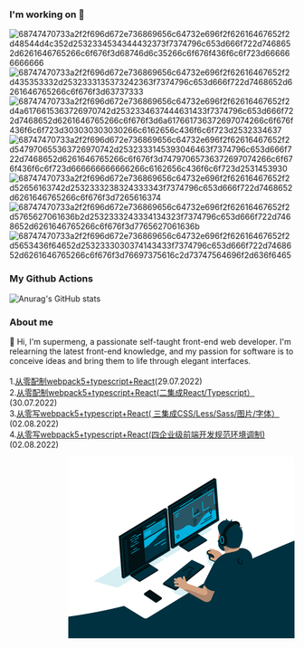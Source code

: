 
### I'm working on 👋

![68747470733a2f2f696d672e736869656c64732e696f2f62616467652f2d48544d4c352d2532334534344432373f7374796c653d666f722d7468652d6261646765266c6f676f3d68746d6c35266c6f676f436f6c6f723d666666666666](https://user-images.githubusercontent.com/76035703/181709490-0d67695d-c3c4-4015-adf4-6d97c5479ae0.svg)
![68747470733a2f2f696d672e736869656c64732e696f2f62616467652f2d435353332d2532333135373242363f7374796c653d666f722d7468652d6261646765266c6f676f3d63737333](https://user-images.githubusercontent.com/76035703/181709493-7da5d376-3de6-45b6-9878-98f170bcb8c5.svg)
![68747470733a2f2f696d672e736869656c64732e696f2f62616467652f2d4a6176615363726970742d2532334637444631433f7374796c653d666f722d7468652d6261646765266c6f676f3d6a617661736372697074266c6f676f436f6c6f723d303030303030266c6162656c436f6c6f723d2532334637](https://user-images.githubusercontent.com/76035703/181709487-ca8870b8-7401-41b0-8d56-fd0304bf84af.svg)
![68747470733a2f2f696d672e736869656c64732e696f2f62616467652f2d547970655363726970742d2532333145393046463f7374796c653d666f722d7468652d6261646765266c6f676f3d74797065736372697074266c6f676f436f6c6f723d666666666666266c6162656c436f6c6f723d2531453930](https://user-images.githubusercontent.com/76035703/181709499-c4bc7b0d-604b-44fa-86ef-504bca62cbb0.svg)
![68747470733a2f2f696d672e736869656c64732e696f2f62616467652f2d52656163742d2532333238324333343f7374796c653d666f722d7468652d6261646765266c6f676f3d7265616374](https://user-images.githubusercontent.com/76035703/181709495-be93d905-849f-4ea8-9574-6284c45d36c9.svg)
![68747470733a2f2f696d672e736869656c64732e696f2f62616467652f2d5765627061636b2d2532333243334134323f7374796c653d666f722d7468652d6261646765266c6f676f3d7765627061636b](https://user-images.githubusercontent.com/76035703/181709498-53236136-17d8-44d3-ab08-2c98a91e98ae.svg)
![68747470733a2f2f696d672e736869656c64732e696f2f62616467652f2d5653436f64652d2532333030374143433f7374796c653d666f722d7468652d6261646765266c6f676f3d76697375616c2d73747564696f2d636f6465](https://user-images.githubusercontent.com/76035703/181709492-34b243aa-4a1b-43d9-b434-d5b9da2473c5.svg)
### My Github Actions
![Anurag's GitHub stats](https://github-readme-stats.vercel.app/api?username=weimeng0910&show_icons=true&theme=radical)

### About me
🍉 Hi, I'm supermeng, a passionate self-taught front-end web developer. I'm relearning the latest front-end knowledge, and my passion for software is to conceive ideas and bring them to life through elegant interfaces.<br/>
<br/>
1.[从零配制webpack5+typescript+React](https://github.com/weimeng0910/blog/issues/2)(29.07.2022)<br/>
2.[从零配制webpack5+typescript+React(二集成React/Typescript）](https://github.com/weimeng0910/blog/issues/3)(30.07.2022)<br/>
3.[从零写webpack5+typescript+React( 三集成CSS/Less/Sass/图片/字体）](https://github.com/weimeng0910/blog/issues/4)(02.08.2022)<br/>
4.[从零写webpack5+typescript+React(四企业级前端开发规范环境调制)](https://github.com/weimeng0910/blog/issues/5)(02.08.2022)


<img align="right" alt="Coding" width="400" src="https://github.com/weimeng0910/weimeng0910/blob/main/code.gif" width="500" height="320"/>
